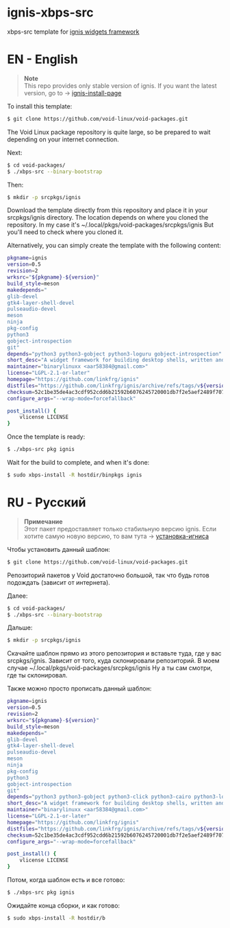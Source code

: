 # ignis-xbps-src
xbps-src template for [ignis widgets framework](https://github.com/linkfrg/ignis)

# EN - English
> **Note**  
> This repo provides only stable version of ignis. If you want the latest version,
> go to → [ignis-install-page](https://linkfrg.github.io/ignis/stable/user/installation.html)

To install this template:
```bash
$ git clone https://github.com/void-linux/void-packages.git
```
The Void Linux package repository is quite large, so be prepared to wait depending on your internet connection.

Next:
```bash
$ cd void-packages/
$ ./xbps-src --binary-bootstrap
```
Then:
```bash
$ mkdir -p srcpkgs/ignis
```
Download the template directly from this repository and place it in your srcpkgs/ignis directory.
The location depends on where you cloned the repository. In my case it's ~/.local/pkgs/void-packages/srcpkgs/ignis
But you'll need to check where you cloned it.

Alternatively, you can simply create the template with the following content:
```bash
pkgname=ignis
version=0.5
revision=2
wrksrc="${pkgname}-${version}"
build_style=meson
makedepends="
glib-devel
gtk4-layer-shell-devel
pulseaudio-devel
meson
ninja
pkg-config
python3
gobject-introspection
git"
depends="python3 python3-gobject python3-loguru gobject-introspection"
short_desc="A widget framework for building desktop shells, written and configurable in Python."
maintainer="binarylinuxx <aar58384@gmail.com>"
license="LGPL-2.1-or-later"
homepage="https://github.com/linkfrg/ignis"
distfiles="https://github.com/linkfrg/ignis/archive/refs/tags/v${version}.tar.gz"
checksum=52c1be35de4ac3cdf952cdd6b21592b6076245720001db7f2e5aef2489f70768
configure_args="--wrap-mode=forcefallback"

post_install() {
    vlicense LICENSE
}
```
Once the template is ready:
```bash
$ ./xbps-src pkg ignis
```
Wait for the build to complete, and when it's done:
```bash
$ sudo xbps-install -R hostdir/binpkgs ignis
```

# RU - Русский
> **Примечание**  
> Этот пакет предоставляет только стабильную версию ignis. Если хотите самую новую версию,
> то вам тута → [установка-игниса](https://linkfrg.github.io/ignis/stable/user/installation.html)

Чтобы установить данный шаблон:
```bash
$ git clone https://github.com/void-linux/void-packages.git
```
Репозиторий пакетов у Void достаточно большой, так что будь готов подождать (зависит от интернета).

Далее:
```bash
$ cd void-packages/
$ ./xbps-src --binary-bootstrap
```

Дальше:
```bash
$ mkdir -p srcpkgs/ignis
```
Скачайте шаблон прямо из этого репозитория и вставьте туда, где у вас srcpkgs/ignis.
Зависит от того, куда склонировали репозиторий. В моем случае ~/.local/pkgs/void-packages/srcpkgs/ignis
Ну а ты сам смотри, где ты склонировал.

Также можно просто прописать данный шаблон:
```bash
pkgname=ignis
version=0.5
revision=2
wrksrc="${pkgname}-${version}"
build_style=meson
makedepends="
glib-devel
gtk4-layer-shell-devel
pulseaudio-devel
meson
ninja
pkg-config
python3
gobject-introspection
git"
depends="python3 python3-gobject python3-click python3-cairo python3-loguru gobject-introspection"
short_desc="A widget framework for building desktop shells, written and configurable in Python."
maintainer="binarylinuxx <aar58384@gmail.com>"
license="LGPL-2.1-or-later"
homepage="https://github.com/linkfrg/ignis"
distfiles="https://github.com/linkfrg/ignis/archive/refs/tags/v${version}.tar.gz"
checksum=52c1be35de4ac3cdf952cdd6b21592b6076245720001db7f2e5aef2489f70768
configure_args="--wrap-mode=forcefallback"

post_install() {
    vlicense LICENSE
}
```
Потом, когда шаблон есть и все готово:
```bash
$ ./xbps-src pkg ignis
```
Ожидайте конца сборки, и как готово:
```bash
$ sudo xbps-install -R hostdir/b
```
